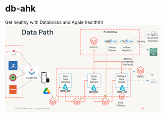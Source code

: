 # db-ahk
Get healthy with Databricks and Apple healthKit
![This is an image](https://github.com/jesusr-db/db-ahk/blob/main/images/SkillBuilder_%20DLT_JMR.png)
